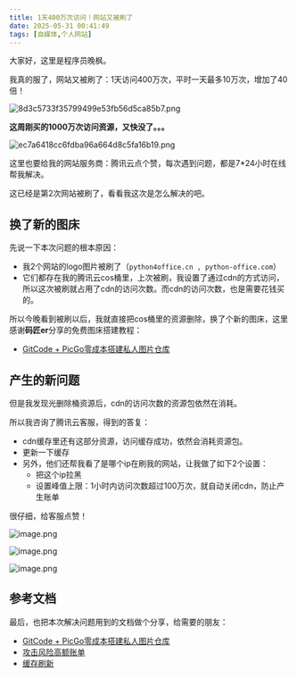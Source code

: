 ```yaml
---
title: 1天400万次访问！网站又被刷了
date: 2025-05-31 00:41:49
tags: [自媒体,个人网站]
---
```



大家好，这里是程序员晚枫。

我真的服了，网站又被刷了：1天访问400万次，平时一天最多10万次，增加了40倍！

![8d3c5733f35799499e53fb56d5ca85b7.png](https://raw.gitcode.com/user-images/assets/5027920/6967d353-1f07-4d9e-a720-0ead0d0f05dc/8d3c5733f35799499e53fb56d5ca85b7.png '8d3c5733f35799499e53fb56d5ca85b7.png')


**这周刚买的1000万次访问资源，又快没了。。。**

![ec7a6418cc6fdba96a664d8c5fa16b19.png](https://raw.gitcode.com/user-images/assets/5027920/8de0e489-5aa2-4859-8421-6012058e7ffb/ec7a6418cc6fdba96a664d8c5fa16b19.png 'ec7a6418cc6fdba96a664d8c5fa16b19.png')

这里也要给我的网站服务商：腾讯云点个赞，每次遇到问题，都是7*24小时在线帮我解决。

这已经是第2次网站被刷了，看看我这次是怎么解决的吧。

## 换了新的图床

先说一下本次问题的根本原因：

- 我2个网站的logo图片被刷了（``python4office.cn , python-office.com``）
- 它们都存在我的腾讯云cos桶里，上次被刷，我设置了通过cdn的方式访问，所以这次被刷就占用了cdn的访问次数。而cdn的访问次数，也是需要花钱买的。

所以今晚看到被刷以后，我就直接把cos桶里的资源删除，换了个新的图床，这里感谢**码匠er**分享的免费图床搭建教程：

- [GitCode + PicGo零成本搭建私人图片仓库](https://mp.weixin.qq.com/s/R2DvRbFicQ72_dlleDK2Cg)


## 产生的新问题

但是我发现光删除桶资源后，cdn的访问次数的资源包依然在消耗。

所以我咨询了腾讯云客服，得到的答复：

- cdn缓存里还有这部分资源，访问缓存成功，依然会消耗资源包。
- 更新一下缓存
- 另外，他们还帮我看了是哪个ip在刷我的网站，让我做了如下2个设置：
	- 把这个ip拉黑
    - 设置峰值上限：1小时内访问次数超过100万次，就自动关闭cdn，防止产生账单

很仔细，给客服点赞！

![image.png](https://raw.gitcode.com/user-images/assets/5027920/8509076a-cea1-40e2-9549-d8a3398bd3e6/image.png 'image.png')

![image.png](https://raw.gitcode.com/user-images/assets/5027920/2b7fda29-d2cb-4555-be64-b07f997075ce/image.png 'image.png')

![image.png](https://raw.gitcode.com/user-images/assets/5027920/3b0455c3-6f47-469f-9002-af48e406d03e/image.png 'image.png')


## 参考文档

最后，也把本次解决问题用到的文档做个分享，给需要的朋友：

- [GitCode + PicGo零成本搭建私人图片仓库](https://mp.weixin.qq.com/s/R2DvRbFicQ72_dlleDK2Cg)
- [攻击风险高额账单](https://cloud.tencent.com/document/product/228/51813)
- [缓存刷新](https://cloud.tencent.com/document/product/228/6299)